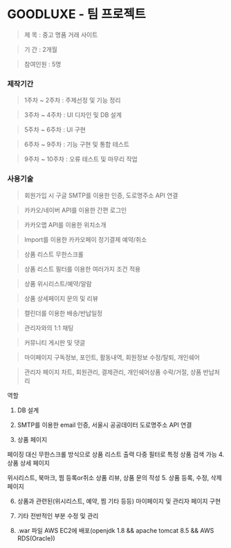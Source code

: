 # GOODLUXE - 팀 프로젝트

> 제 목 : 중고 명품 거래 사이트

> 기 간 : 2개월

> 참여인원 : 5명


### 제작기간

> 1주차 ~ 2주차 : 주제선정 및 기능 정리

> 3주차 ~ 4주차 : UI 디자인 및 DB 설계

> 5주차 ~ 6주차 : UI 구현

> 6주차 ~ 9주차 : 기능 구현 및 통합 테스트

> 9주차 ~ 10주차 : 오류 테스트 및 마무리 작업


### 사용기술

> 회원가입 시 구글 SMTP를 이용한 인증, 도로명주소 API 연결

> 카카오/네이버 API를 이용한 간편 로그인

> 카카오맵 API를 이용한 위치소개

> Import를 이용한 카카오페이 정기결제 예약/취소

> 상품 리스트 무한스크롤

> 상품 리스트 필터를 이용한 여러가지 조건 적용

> 상품 위시리스트/예약/알람

> 상품 상세페이지 문의 및 리뷰

> 캘린더를 이용한 배송/반납일정

> 관리자와의 1:1 채팅

> 커뮤니티 게시판 및 댓글

> 마이페이지 구독정보, 포인트, 활동내역, 회원정보 수정/탈퇴, 개인쉐어

> 관리자 페이지 차트, 회원관리, 결제관리, 개인쉐어상품 수락/거절, 상품 반납처리

역할

1. DB 설계

2. SMTP를 이용한 email 인증, 서울시 공공데이터 도로명주소 API 연결

3. 상품 페이지

페이징 대신 무한스크롤 방식으로 상품 리스트 출력
다중 필터로 특정 상품 검색 가능
4. 상품 상세 페이지

위시리스트, 북마크, 찜 등록or취소
상품 리뷰, 상품 문의 작성
5. 상품 등록, 수정, 삭제 페이지

6. 상품과 관련된(위시리스트, 예약, 찜 기타 등등) 마이페이지 및 관리자 페이지 구현

7. 기타 전반적인 부분 수정 및 관리

8. .war 파일 AWS EC2에 배포(openjdk 1.8 && apache tomcat 8.5 && AWS RDS(Oracle))
